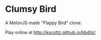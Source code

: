 Clumsy Bird
===========

A MelonJS made "Flappy Bird" clone.

Play online at http://kscottz.github.io/hbdliz/

